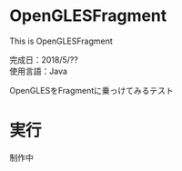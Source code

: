 # OpenGLESFragment
This is OpenGLESFragment

完成日：2018/5/??  
使用言語：Java

OpenGLESをFragmentに乗っけてみるテスト


# 実行
制作中
